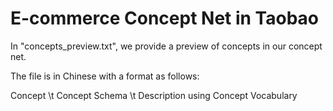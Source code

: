 # E-commerce Concept Net in Taobao

In "concepts_preview.txt", we provide a preview of concepts in our concept net. 

The file is in Chinese with a format as follows:

Concept \t Concept Schema \t Description using Concept Vocabulary
